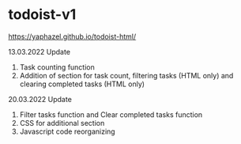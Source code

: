 # todoist-v1
https://yaphazel.github.io/todoist-html/

13.03.2022 Update
1. Task counting function
2. Addition of section for task count, filtering tasks (HTML only) and clearing completed tasks (HTML only)

20.03.2022 Update
1. Filter tasks function and Clear completed tasks function 
2. CSS for additional section
3. Javascript code reorganizing